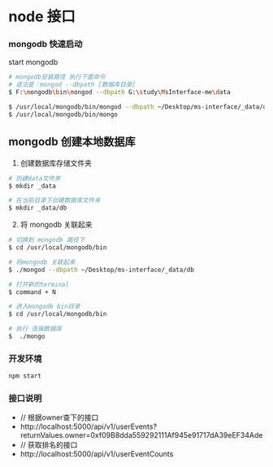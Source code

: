 # node 接口

### mongodb 快速启动

start mongodb

```bash
# mongodb安装路径 执行下面命令
# 语法是：mongod --dbpath [数据库目录]
$ F:\mongodb\bin\mongod --dbpath G:\study\MsInterface-me\data

$ /usr/local/mongodb/bin/mongod --dbpath ~/Desktop/ms-interface/_data/db
$ /usr/local/mongodb/bin/mongo
```

## mongodb 创建本地数据库

1. 创建数据库存储文件夹

```bash
# 创建data文件夹
$ mkdir _data

# 在当前目录下创建数据库文件夹
$ mkdir _data/db
```

2. 将 mongodb 关联起来

```bash
# 切换到 mongodb 路径下
$ cd /usr/local/mongodb/bin

# 将mongodb 关联起来
$ ./mongod --dbpath ~/Desktop/ms-interface/_data/db

# 打开新的terminal
$ command + N

# 进入mongodb bin目录
$ cd /usr/local/mongodb/bin

# 执行 连接数据库
$  ./mongo
```


### 开发环境

```bash
npm start
```
### 接口说明
- // 根据owner查下的接口 
- http://localhost:5000/api/v1/userEvents?returnValues.owner=0xf09B8dda559292111Af945e91717dA39eEF34Ade
- // 获取排名的接口
- http://localhost:5000/api/v1/userEventCounts